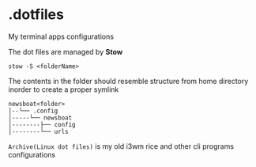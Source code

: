 # .dotfiles
My terminal apps configurations

The dot files are managed by **Stow**
```
stow -S <folderName>
```
The contents in the folder should resemble structure from home directory inorder to create a proper symlink    
```
newsboat<folder>    
│--└── .config    
│-----└── newsboat    
│--------├── config      
│--------└── urls
```


`Archive(Linux dot files)` is my old i3wm rice and other cli programs configurations

